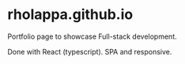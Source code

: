 # rholappa.github.io

Portfolio page to showcase Full-stack development. 

Done with React (typescript). SPA and responsive.
